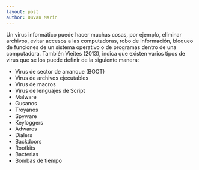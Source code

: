 ```yaml
---
layout: post
author: Duvan Marin
---
```


Un virus informático puede hacer muchas cosas, por ejemplo, eliminar archivos, evitar accesos a las computadoras, robo de información, bloqueo de funciones de un sistema operativo o de programas dentro de una computadora. También Vieites (2013), indica que existen varios tipos de virus que se los puede definir de la siguiente manera: 

* Virus de sector de arranque (BOOT)  
* Virus de archivos ejecutables  
* Virus de macros  
* Virus de lenguajes de Script  
* Malware  
* Gusanos  
* Troyanos  
* Spyware  
* Keyloggers  
* Adwares  
* Dialers  
* Backdoors   
* Rootkits 
* Bacterias  
* Bombas de tiempo

